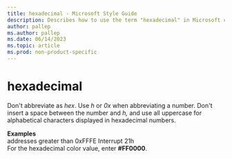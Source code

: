 ```yaml
---
title: hexadecimal - Microsoft Style Guide
description: Describes how to use the term "hexadecimal" in Microsoft content.
author: pallep
ms.author: pallep
ms.date: 06/14/2023
ms.topic: article
ms.prod: non-product-specific
---
```


# hexadecimal

Don't abbreviate as *hex*. Use *h* or *0x* when abbreviating a number. Don't insert a space between the number and *h,* and use all uppercase for alphabetical characters displayed in hexadecimal numbers.

**Examples**  
addresses greater than 0xFFFE
Interrupt 21h  
For the hexadecimal color value, enter **#FF0000**.
